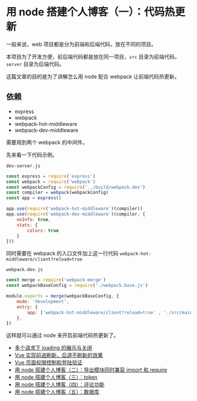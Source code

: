 # 用 node 搭建个人博客（一）：代码热更新
一般来说，web 项目都是分为前端和后端代码，放在不同的项目。

本项目为了开发方便，前后端代码都是放在同一项目，`src` 目录为前端代码，`server` 目录为后端代码。

这篇文章的目的是为了讲解怎么用 node 配合 webpack 让前端代码热更新。
## 依赖
* express
* webpack
* webpack-hot-middleware
* webpack-dev-middleware

需要用到两个 webpack 的中间件。

先来看一下代码示例。

`dev-server.js`
```js
const express = require('express')
const webpack = require('webpack')
const webpackConfig = require('../build/webpack.dev')
const compiler = webpack(webpackConfig)
const app = express()

app.use(require('webpack-hot-middleware')(compiler))
app.use(require('webpack-dev-middleware')(compiler, {
    noInfo: true,
    stats: {
        colors: true
    }
}))
```
同时需要在 webpack 的入口文件加上这一行代码 `webpack-hot-middleware/client?reload=true`

`webpack.dev.js`
```js
const merge = require('webpack-merge')
const webpackBaseConfig = require('./webpack.base.js')

module.exports = merge(webpackBaseConfig, {
    mode: 'development',
    entry: {
        app: ['webpack-hot-middleware/client?reload=true' , './src/main.js'] // 开启热模块更新
    },
})
```
这样就可以通过 node 来开启前端代码热更新了。

* [多个请求下 loading 的展示与关闭](https://github.com/woai3c/Front-end-articles/blob/master/control%20loading.md)
* [Vue 实现前进刷新，后退不刷新的效果](https://github.com/woai3c/Front-end-articles/blob/master/vue%20refresh.md)
* [Vue 页面权限控制和登陆验证](https://github.com/woai3c/Front-end-articles/blob/master/authentication.md)
* [用 node 搭建个人博客（二）：导出模块同时兼容 import 和 require](https://github.com/woai3c/Front-end-articles/blob/master/node-blog2.md)
* [用 node 搭建个人博客（三）：token](https://github.com/woai3c/Front-end-articles/blob/master/node-blog3.md)
* [用 node 搭建个人博客（四）：评论功能](https://github.com/woai3c/Front-end-articles/blob/master/node-blog4.md)
* [用 node 搭建个人博客（五）：数据库](https://github.com/woai3c/Front-end-articles/blob/master/node-blog5.md)
